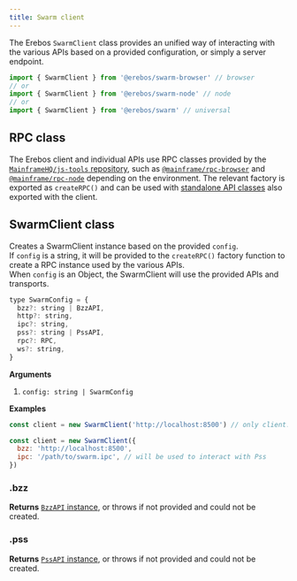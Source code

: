 ```yaml
---
title: Swarm client
---
```


The Erebos `SwarmClient` class provides an unified way of interacting with the various APIs based on a provided configuration, or simply a server endpoint.

```js
import { SwarmClient } from '@erebos/swarm-browser' // browser
// or
import { SwarmClient } from '@erebos/swarm-node' // node
// or
import { SwarmClient } from '@erebos/swarm' // universal
```

## RPC class

The Erebos client and individual APIs use RPC classes provided by the [`MainframeHQ/js-tools` repository](https://github.com/MainframeHQ/js-tools#packages), such as [`@mainframe/rpc-browser`](https://github.com/MainframeHQ/js-tools/tree/master/packages/rpc-browser) and [`@mainframe/rpc-node`](https://github.com/MainframeHQ/js-tools/tree/master/packages/rpc-node) depending on the environment.
The relevant factory is exported as `createRPC()` and can be used with [standalone API classes](api.md) also exported with the client.

## SwarmClient class

Creates a SwarmClient instance based on the provided `config`.\
If `config` is a string, it will be provided to the `createRPC()` factory function to create a RPC instance used by the various APIs.\
When `config` is an Object, the SwarmClient will use the provided APIs and transports.

```javascript
type SwarmConfig = {
  bzz?: string | BzzAPI,
  http?: string,
  ipc?: string,
  pss?: string | PssAPI,
  rpc?: RPC,
  ws?: string,
}
```

**Arguments**

1.  `config: string | SwarmConfig`

**Examples**

```javascript
const client = new SwarmClient('http://localhost:8500') // only client.bzz will be available

const client = new SwarmClient({
  bzz: 'http://localhost:8500',
  ipc: '/path/to/swarm.ipc', // will be used to interact with Pss
})
```

### .bzz

**Returns** [`BzzAPI` instance](api-bzz.md), or throws if not provided and could not be created.

### .pss

**Returns** [`PssAPI` instance](api-pss.md), or throws if not provided and could not be created.
